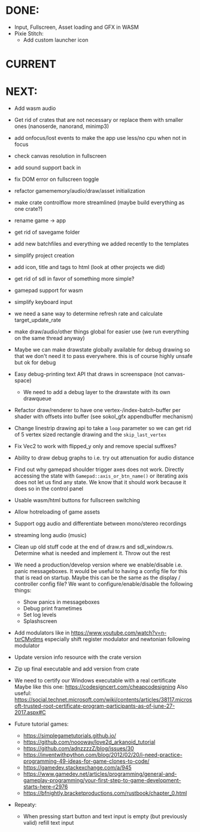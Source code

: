 # DONE:

* Input, Fullscreen, Asset loading and GFX in WASM
* Pixie Stitch: 
  - Add custom launcher icon


# CURRENT


# NEXT:

* Add wasm audio
* Get rid of crates that are not necessary or replace them with smaller ones
  (nanoserde, nanorand, minimp3)
* add onfocus/lost events to make the app use less/no cpu when not in focus
* check canvas resolution in fullscreen
* add sound support back in
* fix DOM error on fullscreen toggle
* refactor gamememory/audio/draw/asset initialization
* make crate controlflow more streamlined (maybe build everything as one crate?)
* rename game -> app
* get rid of savegame folder
* add new batchfiles and everything we added recently to the templates
* simplify project creation
* add icon, title and tags to html (look at other projects we did)
* get rid of sdl in favor of something more simple?
* gamepad support for wasm
* simplify keyboard input
* we need a sane way to determine refresh rate and calculate target_update_rate
* make draw/audio/other things global for easier use (we run everything on the same thread anyway)
* Maybe we can make drawstate globally available for debug drawing so that we don't need it to 
  pass everywhere. this is of course highly unsafe but ok for debug
* Easy debug-printing text API that draws in screenspace (not canvas-space)
  - We need to add a debug layer to the drawstate with its own drawqueue
* Refactor draw/renderer to have one vertex-/index-batch-buffer per shader with offsets into buffer
  (see sokol_gfx appendbuffer mechanism)
* Change linestrip drawing api to take a `loop` parameter so we can get rid of 5 vertex 
  sized rectangle drawing and the `skip_last_vertex` 
* Fix Vec2 to work with flipped_y only and remove special suffixes?
* Ability to draw debug graphs to i.e. try out attenuation for audio distance
* Find out why gamepad shoulder trigger axes does not work. Directly accessing the state 
  with `Gamepad::axis_or_btn_name()` or iterating axis does not let us find any state. We know that 
  it should work because it does so in the control panel
* Usable wasm/html buttons for fullscreen switching
* Allow hotreloading of game assets
* Support ogg audio and differentiate between mono/stereo recordings
* streaming long audio (music)
* Clean up old stuff code at the end of draw.rs and sdl_window.rs. 
  Determine what is needed and implement it. Throw out the rest 
* We need a production/develop version where we enable/disable i.e. panic messageboxes. It would be 
  useful to having a config file for this that is read on startup. Maybe this can be the same as the 
  display / controller config file? We want to configure/enable/disable the following things:
  - Show panics in messageboxes
  - Debug print frametimes
  - Set log levels
  - Splashscreen


* Add modulators like in https://www.youtube.com/watch?v=n-txrCMvdms especially shift register 
  modulator and newtonian following modulator

* Update version info resource with the crate version
* Zip up final executable and add version from crate
* We need to certify our Windows executable with a real certificate
  Maybe like this one:
  https://codesigncert.com/cheapcodesigning
  Also useful:
  https://social.technet.microsoft.com/wiki/contents/articles/38117.microsoft-trusted-root-certificate-program-participants-as-of-june-27-2017.aspx#C

* Future tutorial games:
  - https://simplegametutorials.github.io/
  - https://github.com/noooway/love2d_arkanoid_tutorial
  - https://github.com/adnzzzzZ/blog/issues/30
  - https://inventwithpython.com/blog/2012/02/20/i-need-practice-programming-49-ideas-for-game-clones-to-code/
  - https://gamedev.stackexchange.com/a/945
  - https://www.gamedev.net/articles/programming/general-and-gameplay-programming/your-first-step-to-game-development-starts-here-r2976
  - https://bfnightly.bracketproductions.com/rustbook/chapter_0.html



* Repeaty:
  - When pressing start button and text input is empty (but previously valid) refill text input